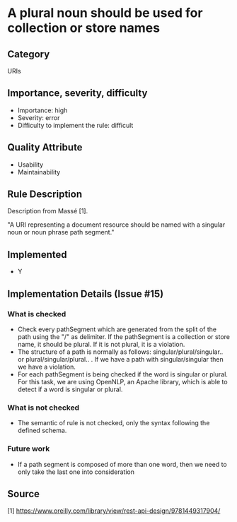# A plural noun should be used for collection or store names

## Category

URIs

## Importance, severity, difficulty

* Importance: high
* Severity: error
* Difficulty to implement the rule: difficult

## Quality Attribute

* Usability
* Maintainability

## Rule Description

Description from Massé [1].

"A URI representing a document resource should be named with a singular noun or noun phrase path segment."

## Implemented

* Y

## Implementation Details (Issue #15)

### What is checked

* Check every pathSegment which are generated from the split of the path using the "/" as delimiter. If the pathSegment is a
  collection or store name, it should be plural. If it is not plural, it is a violation.
* The structure of a path is normally as follows: singular/plural/singular.. or plural/singular/plural.. . If we have a path with singular/singular then we have a violation.
* For each pathSegment is being checked if the word is singular or plural. For this task, we are using OpenNLP, an Apache library, which is able to detect if a word is singular or plural.

### What is not checked

* The semantic of rule is not checked, only the syntax following the defined schema.

### Future work

* If a path segment is composed of more than one word, then we need to only take the last one into consideration

## Source

[1] https://www.oreilly.com/library/view/rest-api-design/9781449317904/
